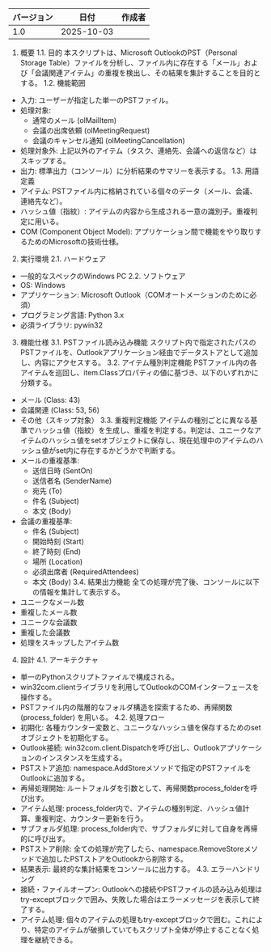 | バージョン | 日付 | 作成者 |
|---|---|---|
| 1.0 | 2025-10-03 |  |
1. 概要
1.1. 目的
本スクリプトは、Microsoft OutlookのPST（Personal Storage Table）ファイルを分析し、ファイル内に存在する「メール」および「会議関連アイテム」の重複を検出し、その結果を集計することを目的とする。
1.2. 機能範囲
 * 入力: ユーザーが指定した単一のPSTファイル。
 * 処理対象:
   * 通常のメール (olMailItem)
   * 会議の出席依頼 (olMeetingRequest)
   * 会議のキャンセル通知 (olMeetingCancellation)
 * 処理対象外: 上記以外のアイテム（タスク、連絡先、会議への返信など）はスキップする。
 * 出力: 標準出力（コンソール）に分析結果のサマリーを表示する。
1.3. 用語定義
 * アイテム: PSTファイル内に格納されている個々のデータ（メール、会議、連絡先など）。
 * ハッシュ値（指紋）: アイテムの内容から生成される一意の識別子。重複判定に用いる。
 * COM (Component Object Model): アプリケーション間で機能をやり取りするためのMicrosoftの技術仕様。
2. 実行環境
2.1. ハードウェア
 * 一般的なスペックのWindows PC
2.2. ソフトウェア
 * OS: Windows
 * アプリケーション: Microsoft Outlook（COMオートメーションのために必須）
 * プログラミング言語: Python 3.x
 * 必須ライブラリ: pywin32
3. 機能仕様
3.1. PSTファイル読み込み機能
スクリプト内で指定されたパスのPSTファイルを、Outlookアプリケーション経由でデータストアとして追加し、内容にアクセスする。
3.2. アイテム種別判定機能
PSTファイル内の各アイテムを巡回し、item.Classプロパティの値に基づき、以下のいずれかに分類する。
 * メール (Class: 43)
 * 会議関連 (Class: 53, 56)
 * その他（スキップ対象）
3.3. 重複判定機能
アイテムの種別ごとに異なる基準でハッシュ値（指紋）を生成し、重複を判定する。判定は、ユニークなアイテムのハッシュ値をsetオブジェクトに保存し、現在処理中のアイテムのハッシュ値がset内に存在するかどうかで判断する。
 * メールの重複基準:
   * 送信日時 (SentOn)
   * 送信者名 (SenderName)
   * 宛先 (To)
   * 件名 (Subject)
   * 本文 (Body)
 * 会議の重複基準:
   * 件名 (Subject)
   * 開始時刻 (Start)
   * 終了時刻 (End)
   * 場所 (Location)
   * 必須出席者 (RequiredAttendees)
   * 本文 (Body)
3.4. 結果出力機能
全ての処理が完了後、コンソールに以下の情報を集計して表示する。
 * ユニークなメール数
 * 重複したメール数
 * ユニークな会議数
 * 重複した会議数
 * 処理をスキップしたアイテム数
4. 設計
4.1. アーキテクチャ
 * 単一のPythonスクリプトファイルで構成される。
 * win32com.clientライブラリを利用してOutlookのCOMインターフェースを操作する。
 * PSTファイル内の階層的なフォルダ構造を探索するため、再帰関数 (process_folder) を用いる。
4.2. 処理フロー
 * 初期化: 各種カウンター変数と、ユニークなハッシュ値を保存するためのsetオブジェクトを初期化する。
 * Outlook接続: win32com.client.Dispatchを呼び出し、Outlookアプリケーションのインスタンスを生成する。
 * PSTストア追加: namespace.AddStoreメソッドで指定のPSTファイルをOutlookに追加する。
 * 再帰処理開始: ルートフォルダを引数として、再帰関数process_folderを呼び出す。
 * アイテム処理: process_folder内で、アイテムの種別判定、ハッシュ値計算、重複判定、カウンター更新を行う。
 * サブフォルダ処理: process_folder内で、サブフォルダに対して自身を再帰的に呼び出す。
 * PSTストア削除: 全ての処理が完了したら、namespace.RemoveStoreメソッドで追加したPSTストアをOutlookから削除する。
 * 結果表示: 最終的な集計結果をコンソールに出力する。
4.3. エラーハンドリング
 * 接続・ファイルオープン: Outlookへの接続やPSTファイルの読み込み処理はtry-exceptブロックで囲み、失敗した場合はエラーメッセージを表示して終了する。
 * アイテム処理: 個々のアイテムの処理もtry-exceptブロックで囲む。これにより、特定のアイテムが破損していてもスクリプト全体が停止することなく処理を継続できる。
